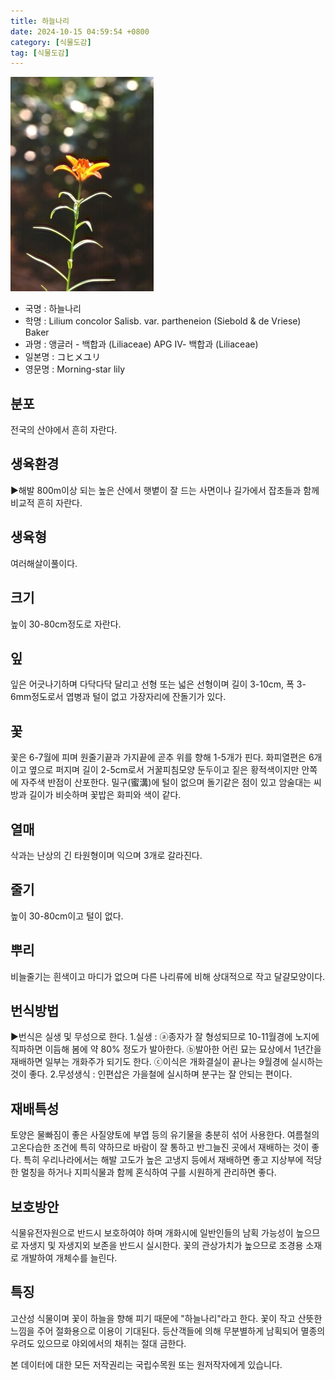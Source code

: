 ```yaml
---
title: 하늘나리
date: 2024-10-15 04:59:54 +0800
category: [식물도감]
tag: [식물도감]
---
```




![하늘나리](/assets/img/fileUpload/plants/basic/Liliaceae/Lilium/15104/1_th2.JPG)
- 국명 : 하늘나리
- 학명 : Lilium concolor Salisb. var. partheneion (Siebold & de Vriese) Baker
- 과명 : 앵글러 - 백합과 (Liliaceae) APG Ⅳ- 백합과 (Liliaceae)
- 일본명 : コヒメユリ
- 영문명 : Morning-star lily


## 분포
전국의 산야에서 흔히 자란다.
## 생육환경
▶해발 800m이상 되는 높은 산에서 햇볕이 잘 드는 사면이나 길가에서 잡초들과 함께 비교적 흔히 자란다.
## 생육형
여러해살이풀이다.
## 크기
높이 30-80cm정도로 자란다.
## 잎
잎은 어긋나기하며 다닥다닥 달리고 선형 또는 넓은 선형이며 길이 3-10cm, 폭 3-6mm정도로서 엽병과 털이 없고 가장자리에 잔돌기가 있다.
## 꽃
꽃은 6-7월에 피며 원줄기끝과 가지끝에 곧추 위를 향해 1-5개가 핀다. 화피열편은 6개이고 옆으로 퍼지며 길이 2-5cm로서 거꿀피침모양 둔두이고 짙은 황적색이지만 안쪽에 자주색 반점이 산포한다. 밀구(蜜溝)에 털이 없으며 돌기같은 점이 있고 암술대는 씨방과 길이가 비슷하며 꽃밥은 화피와 색이 같다.
## 열매
삭과는 난상의 긴 타원형이며 익으며 3개로 갈라진다.
## 줄기
높이 30-80cm이고 털이 없다.
## 뿌리
비늘줄기는 흰색이고 마디가 없으며 다른 나리류에 비해 상대적으로 작고 달걀모양이다.
## 번식방법
▶번식은 실생 및 무성으로 한다. 
1.실생 : ⓐ종자가 잘 형성되므로 10-11월경에 노지에 직파하면 이듬해 봄에 약 80% 정도가 발아한다. 
ⓑ발아한 어린 묘는 묘상에서 1년간을 재배하면 일부는 개화주가 되기도 한다.
ⓒ이식은 개화결실이 끝나는 9월경에 실시하는 것이 좋다. 
2.무성생식 : 인편삽은 가을철에 실시하며 분구는 잘 안되는 편이다.
## 재배특성
토양은 물빠짐이 좋은 사질양토에 부엽 등의 유기물을 충분히 섞어 사용한다. 여름철의 고온다습한 조건에 특히 약하므로 바람이 잘 통하고 반그늘진 곳에서 재배하는 것이 좋다. 특히 우리나라에서는 해발 고도가 높은 고냉지 등에서 재배하면 좋고 지상부에 적당한 멀칭을 하거나 지피식물과 함께 혼식하여 구를 시원하게 관리하면 좋다.
## 보호방안
식물유전자원으로 반드시 보호하여야 하며 개화시에 일반인들의 남획 가능성이 높으므로 자생지 및 자생지외 보존을 반드시 실시한다. 꽃의 관상가치가 높으므로 조경용 소재로 개발하여 개체수를 늘린다.
## 특징
고산성 식물이며 꽃이 하늘을 향해 피기 때문에 "하늘나리"라고 한다. 꽃이 작고 산뜻한 느낌을 주어 절화용으로 이용이 기대된다. 등산객들에 의해 무분별하게 남획되어 멸종의 우려도 있으므로 야외에서의 채취는 절대 금한다.






본 데이터에 대한 모든 저작권리는 국립수목원 또는 원저작자에게 있습니다.
